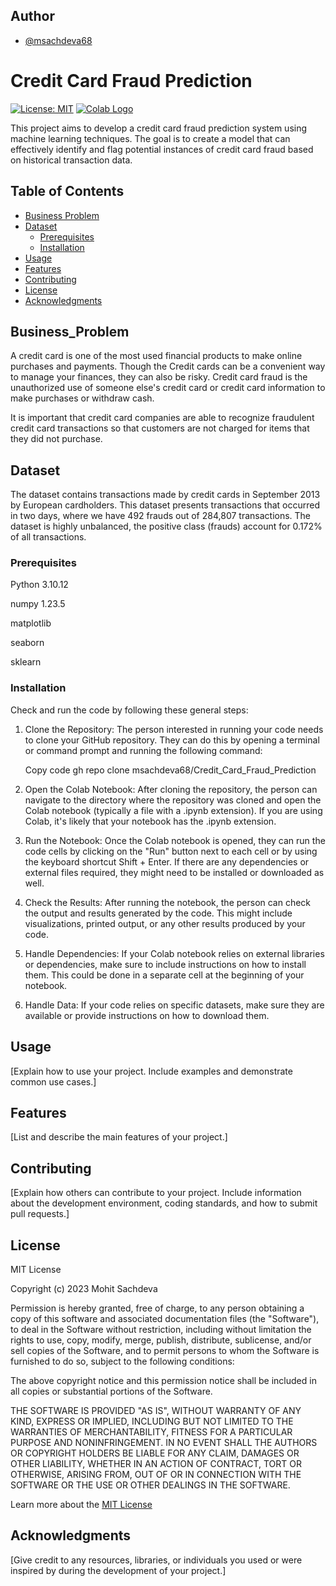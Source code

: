 
## Author

- [@msachdeva68](https://github.com/msachdeva68)

# Credit Card Fraud Prediction

[![License: MIT](https://img.shields.io/badge/License-MIT-yellow.svg)](https://opensource.org/licenses/MIT)
[![Colab Logo](https://colab.research.google.com/assets/colab-badge.svg)](https://github.com/msachdeva68/creditcardfraudanalysis/blob/main/creditcardfraudanaysis.ipynb)





This project aims to develop a credit card fraud prediction system using machine learning techniques. The goal is to create a model that can effectively identify and flag potential instances of credit card fraud based on historical transaction data.



## Table of Contents
- [Business Problem](#business_problem)
- [Dataset](#dataset)
  - [Prerequisites](#prerequisites)
  - [Installation](#installation)
- [Usage](#usage)
- [Features](#features)
- [Contributing](#contributing)
- [License](#license)
- [Acknowledgments](#acknowledgments)


## Business_Problem

A credit card is one of the most used financial products to make online purchases and payments. Though the Credit cards can be a convenient way to manage your finances, they can also be risky. Credit card fraud is the unauthorized use of someone else's credit card or credit card information to make purchases or withdraw cash.

It is important that credit card companies are able to recognize fraudulent credit card transactions so that customers are not charged for items that they did not purchase.


## Dataset

The dataset contains transactions made by credit cards in September 2013 by European cardholders. This dataset presents transactions that occurred in two days, where we have 492 frauds out of 284,807 transactions. The dataset is highly unbalanced, the positive class (frauds) account for 0.172% of all transactions.

### Prerequisites

Python 3.10.12

numpy 1.23.5

matplotlib

seaborn

sklearn


### Installation

Check and run the code by following these general steps:

1. Clone the Repository:
   The person interested in running your code needs to clone your GitHub repository. They can do this by opening a terminal or command prompt and running the following command:

    Copy code
    gh repo clone msachdeva68/Credit_Card_Fraud_Prediction


3. Open the Colab Notebook:
   After cloning the repository, the person can navigate to the directory where the repository was cloned and open the Colab notebook (typically a file with a .ipynb extension). If you are using Colab, it's likely that your notebook has the .ipynb extension.

4. Run the Notebook:
   Once the Colab notebook is opened, they can run the code cells by clicking on the "Run" button next to each cell or by using the keyboard shortcut Shift + Enter. If there are any dependencies or external files required, they might need to be installed or downloaded as well.

5. Check the Results:
   After running the notebook, the person can check the output and results generated by the code. This might include visualizations, printed output, or any other results produced by your code.

6. Handle Dependencies:
   If your Colab notebook relies on external libraries or dependencies, make sure to include instructions on how to install them. This could be done in a separate cell at the beginning of your notebook.

7. Handle Data:
    If your code relies on specific datasets, make sure they are available or provide instructions on how to download them.


## Usage

[Explain how to use your project. Include examples and demonstrate common use cases.]

## Features

[List and describe the main features of your project.]

## Contributing

[Explain how others can contribute to your project. Include information about the development environment, coding standards, and how to submit pull requests.]

## License

MIT License

Copyright (c) 2023 Mohit Sachdeva

Permission is hereby granted, free of charge, to any person obtaining a copy
of this software and associated documentation files (the "Software"), to deal
in the Software without restriction, including without limitation the rights
to use, copy, modify, merge, publish, distribute, sublicense, and/or sell
copies of the Software, and to permit persons to whom the Software is
furnished to do so, subject to the following conditions:

The above copyright notice and this permission notice shall be included in all
copies or substantial portions of the Software.

THE SOFTWARE IS PROVIDED "AS IS", WITHOUT WARRANTY OF ANY KIND, EXPRESS OR
IMPLIED, INCLUDING BUT NOT LIMITED TO THE WARRANTIES OF MERCHANTABILITY,
FITNESS FOR A PARTICULAR PURPOSE AND NONINFRINGEMENT. IN NO EVENT SHALL THE
AUTHORS OR COPYRIGHT HOLDERS BE LIABLE FOR ANY CLAIM, DAMAGES OR OTHER
LIABILITY, WHETHER IN AN ACTION OF CONTRACT, TORT OR OTHERWISE, ARISING FROM,
OUT OF OR IN CONNECTION WITH THE SOFTWARE OR THE USE OR OTHER DEALINGS IN THE
SOFTWARE.

Learn more about the [MIT License](LICENSE)

## Acknowledgments

[Give credit to any resources, libraries, or individuals you used or were inspired by during the development of your project.]


